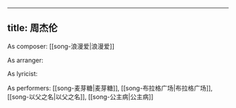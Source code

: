 
---
title: 周杰伦
---
As composer: [[song-浪漫爱|浪漫爱]]

As arranger: 

As lyricist: 

As performers: [[song-麦芽糖|麦芽糖]], [[song-布拉格广场|布拉格广场]], [[song-以父之名|以父之名]], [[song-公主病|公主病]]
